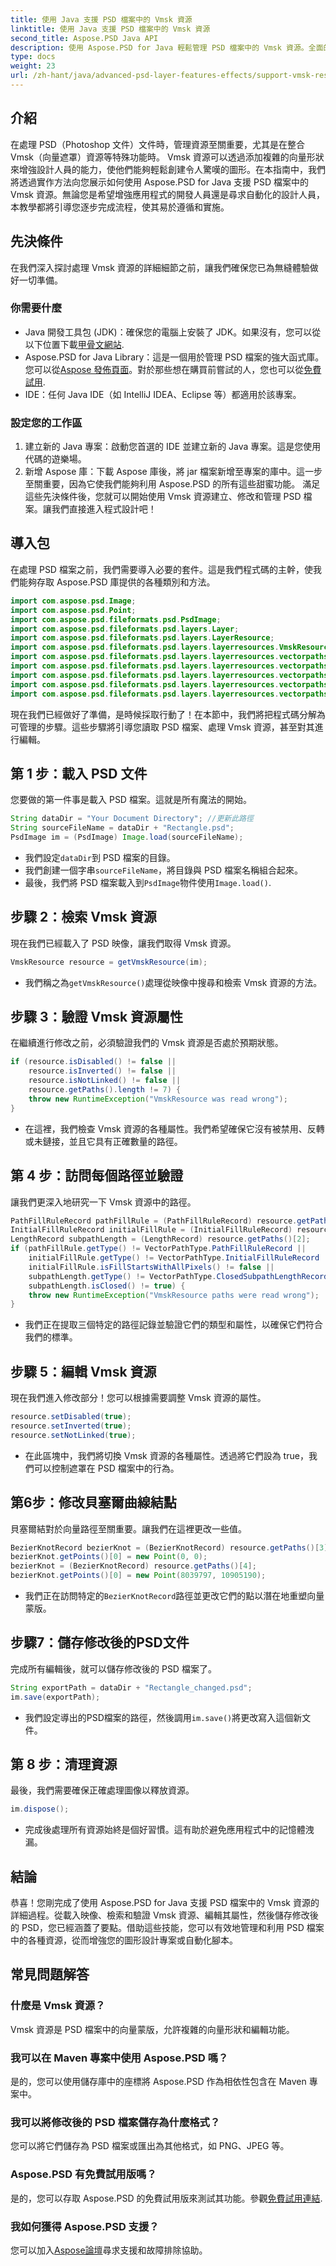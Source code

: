 ```yaml
---
title: 使用 Java 支援 PSD 檔案中的 Vmsk 資源
linktitle: 使用 Java 支援 PSD 檔案中的 Vmsk 資源
second_title: Aspose.PSD Java API
description: 使用 Aspose.PSD for Java 輕鬆管理 PSD 檔案中的 Vmsk 資源。全面的逐步教程，非常適合開發人員和設計人員。
type: docs
weight: 23
url: /zh-hant/java/advanced-psd-layer-features-effects/support-vmsk-resource-psd-files/
---
```

## 介紹
在處理 PSD（Photoshop 文件）文件時，管理資源至關重要，尤其是在整合 Vmsk（向量遮罩）資源等特殊功能時。 Vmsk 資源可以透過添加複雜的向量形狀來增強設計人員的能力，使他們能夠輕鬆創建令人驚嘆的圖形。在本指南中，我們將透過實作方法向您展示如何使用 Aspose.PSD for Java 支援 PSD 檔案中的 Vmsk 資源。無論您是希望增強應用程式的開發人員還是尋求自動化的設計人員，本教學都將引導您逐步完成流程，使其易於遵循和實施。
## 先決條件
在我們深入探討處理 Vmsk 資源的詳細細節之前，讓我們確保您已為無縫體驗做好一切準備。
### 你需要什麼
- Java 開發工具包 (JDK)：確保您的電腦上安裝了 JDK。如果沒有，您可以從以下位置下載[甲骨文網站](https://www.oracle.com/java/technologies/javase-downloads.html).
- Aspose.PSD for Java Library：這是一個用於管理 PSD 檔案的強大函式庫。您可以從[Aspose 發佈頁面](https://releases.aspose.com/psd/java/)。對於那些想在購買前嘗試的人，您也可以從[免費試用](https://releases.aspose.com/).
- IDE：任何 Java IDE（如 IntelliJ IDEA、Eclipse 等）都適用於該專案。
### 設定您的工作區
1. 建立新的 Java 專案：啟動您首選的 IDE 並建立新的 Java 專案。這是您使用代碼的遊樂場。
2. 新增 Aspose 庫：下載 Aspose 庫後，將 jar 檔案新增至專案的庫中。這一步至關重要，因為它使我們能夠利用 Aspose.PSD 的所有這些甜蜜功能。
滿足這些先決條件後，您就可以開始使用 Vmsk 資源建立、修改和管理 PSD 檔案。讓我們直接進入程式設計吧！
## 導入包
在處理 PSD 檔案之前，我們需要導入必要的套件。這是我們程式碼的主幹，使我們能夠存取 Aspose.PSD 庫提供的各種類別和方法。
```java
import com.aspose.psd.Image;
import com.aspose.psd.Point;
import com.aspose.psd.fileformats.psd.PsdImage;
import com.aspose.psd.fileformats.psd.layers.Layer;
import com.aspose.psd.fileformats.psd.layers.LayerResource;
import com.aspose.psd.fileformats.psd.layers.layerresources.VmskResource;
import com.aspose.psd.fileformats.psd.layers.layerresources.vectorpaths.BezierKnotRecord;
import com.aspose.psd.fileformats.psd.layers.layerresources.vectorpaths.InitialFillRuleRecord;
import com.aspose.psd.fileformats.psd.layers.layerresources.vectorpaths.LengthRecord;
import com.aspose.psd.fileformats.psd.layers.layerresources.vectorpaths.PathFillRuleRecord;
import com.aspose.psd.fileformats.psd.layers.layerresources.vectorpaths.VectorPathType;
```
現在我們已經做好了準備，是時候採取行動了！在本節中，我們將把程式碼分解為可管理的步驟。這些步驟將引導您讀取 PSD 檔案、處理 Vmsk 資源，甚至對其進行編輯。
## 第 1 步：載入 PSD 文件
您要做的第一件事是載入 PSD 檔案。這就是所有魔法的開始。
```java
String dataDir = "Your Document Directory"; //更新此路徑
String sourceFileName = dataDir + "Rectangle.psd";
PsdImage im = (PsdImage) Image.load(sourceFileName);
```

- 我們設定`dataDir`到 PSD 檔案的目錄。 
- 我們創建一個字串`sourceFileName`，將目錄與 PSD 檔案名稱組合起來。
- 最後，我們將 PSD 檔案載入到`PsdImage`物件使用`Image.load()`.
## 步驟 2：檢索 Vmsk 資源
現在我們已經載入了 PSD 映像，讓我們取得 Vmsk 資源。
```java
VmskResource resource = getVmskResource(im);
```

- 我們稱之為`getVmskResource()`處理從映像中搜尋和檢索 Vmsk 資源的方法。
## 步驟 3：驗證 Vmsk 資源屬性
在繼續進行修改之前，必須驗證我們的 Vmsk 資源是否處於預期狀態。
```java
if (resource.isDisabled() != false ||
	resource.isInverted() != false ||
	resource.isNotLinked() != false ||
	resource.getPaths().length != 7) {
	throw new RuntimeException("VmskResource was read wrong");
}
```

- 在這裡，我們檢查 Vmsk 資源的各種屬性。我們希望確保它沒有被禁用、反轉或未鏈接，並且它具有正確數量的路徑。
## 第 4 步：訪問每個路徑並驗證
讓我們更深入地研究一下 Vmsk 資源中的路徑。
```java
PathFillRuleRecord pathFillRule = (PathFillRuleRecord) resource.getPaths()[0];
InitialFillRuleRecord initialFillRule = (InitialFillRuleRecord) resource.getPaths()[1];
LengthRecord subpathLength = (LengthRecord) resource.getPaths()[2];
if (pathFillRule.getType() != VectorPathType.PathFillRuleRecord ||
	initialFillRule.getType() != VectorPathType.InitialFillRuleRecord ||
	initialFillRule.isFillStartsWithAllPixels() != false ||
	subpathLength.getType() != VectorPathType.ClosedSubpathLengthRecord ||
	subpathLength.isClosed() != true) {
	throw new RuntimeException("VmskResource paths were read wrong");
}
```

- 我們正在提取三個特定的路徑記錄並驗證它們的類型和屬性，以確保它們符合我們的標準。
## 步驟 5：編輯 Vmsk 資源
現在我們進入修改部分！您可以根據需要調整 Vmsk 資源的屬性。
```java
resource.setDisabled(true);
resource.setInverted(true);
resource.setNotLinked(true);
```

- 在此區塊中，我們將切換 Vmsk 資源的各種屬性。透過將它們設為 true，我們可以控制遮罩在 PSD 檔案中的行為。
## 第6步：修改貝塞爾曲線結點
貝塞爾結對於向量路徑至關重要。讓我們在這裡更改一些值。
```java
BezierKnotRecord bezierKnot = (BezierKnotRecord) resource.getPaths()[3];
bezierKnot.getPoints()[0] = new Point(0, 0);
bezierKnot = (BezierKnotRecord) resource.getPaths()[4];
bezierKnot.getPoints()[0] = new Point(8039797, 10905190);
```

- 我們正在訪問特定的`BezierKnotRecord`路徑並更改它們的點以潛在地重塑向量蒙版。
## 步驟7：儲存修改後的PSD文件
完成所有編輯後，就可以儲存修改後的 PSD 檔案了。 
```java
String exportPath = dataDir + "Rectangle_changed.psd";
im.save(exportPath);
```

- 我們設定導出的PSD檔案的路徑，然後調用`im.save()`將更改寫入這個新文件。
## 第 8 步：清理資源
最後，我們需要確保正確處理圖像以釋放資源。
```java
im.dispose();
```

- 完成後處理所有資源始終是個好習慣。這有助於避免應用程式中的記憶體洩漏。
## 結論
恭喜！您剛完成了使用 Aspose.PSD for Java 支援 PSD 檔案中的 Vmsk 資源的詳細過程。從載入映像、檢索和驗證 Vmsk 資源、編輯其屬性，然後儲存修改後的 PSD，您已經涵蓋了要點。借助這些技能，您可以有效地管理和利用 PSD 檔案中的各種資源，從而增強您的圖形設計專案或自動化腳本。
## 常見問題解答
### 什麼是 Vmsk 資源？
Vmsk 資源是 PSD 檔案中的向量蒙版，允許複雜的向量形狀和編輯功能。
### 我可以在 Maven 專案中使用 Aspose.PSD 嗎？
是的，您可以使用儲存庫中的座標將 Aspose.PSD 作為相依性包含在 Maven 專案中。
### 我可以將修改後的 PSD 檔案儲存為什麼格式？
您可以將它們儲存為 PSD 檔案或匯出為其他格式，如 PNG、JPEG 等。
### Aspose.PSD 有免費試用版嗎？
是的，您可以存取 Aspose.PSD 的免費試用版來測試其功能。參觀[免費試用連結](https://releases.aspose.com/).
### 我如何獲得 Aspose.PSD 支援？
您可以加入[Aspose論壇](https://forum.aspose.com/c/psd/34)尋求支援和故障排除協助。
